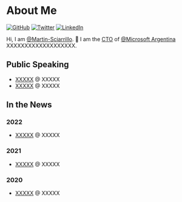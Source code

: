 # About Me

[![GitHub](https://img.shields.io/badge/GitHub-%40ashtom-239a3b.svg)](https://github.com/Martin-Sciarrillo)
[![Twitter](https://img.shields.io/badge/Twitter-%40ashtom-58a1f2.svg)](https://twitter.com/Acatincho)
[![LinkedIn](https://img.shields.io/badge/Linked-in-0c66c3.svg)](https://www.linkedin.com/in/sciarrillo/)

Hi, I am [@Martin-Sciarrillo](https://github.com/Martin-Sciarrillo). 👋 I am the [CTO](https://www.XXXXX) of [@Microsoft Argentina](https://www.XXXXX) XXXXXXXXXXXXXXXXXXX. 


## Public Speaking

* [XXXXX](https://www.XXXXX) @ XXXXX
* [XXXXX](https://www.XXXXX) @ XXXXX

## In the News

### 2022

* [XXXXX](https://www.XXXXX) @ XXXXX

### 2021

* [XXXXX](https://www.XXXXX) @ XXXXX

### 2020

* [XXXXX](https://www.XXXXX) @ XXXXX

